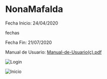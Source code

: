 # NonaMafalda

Fecha Inicio: 24/04/2020


fechas

Fecha Fin: 21/07/2020

Manual de Usuario: [Manual-de-Usuario(c).pdf](https://github.com/bartoligerman497/NonaMafalda/files/8912453/Manual-de-Usuario.c.pdf)


![Login](https://user-images.githubusercontent.com/53313625/173908657-5e5e7988-0e3a-4b63-83ab-49dd34b08471.png)

![Inicio](https://user-images.githubusercontent.com/53313625/173908714-4ff3c9e0-1f6c-4e3b-956e-1cd184eb38cc.png)
